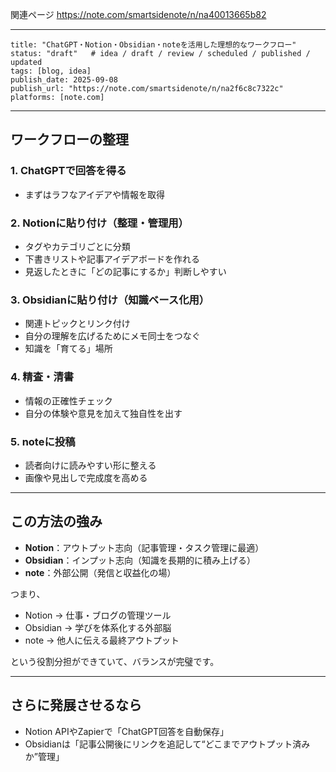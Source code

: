 関連ページ https://note.com/smartsidenote/n/na40013665b82

---
    
    title: "ChatGPT・Notion・Obsidian・noteを活用した理想的なワークフロー"
    status: "draft"   # idea / draft / review / scheduled / published / updated
    tags: [blog, idea]
    publish_date: 2025-09-08
    publish_url: "https://note.com/smartsidenote/n/na2f6c8c7322c"
    platforms: [note.com]

---


## ワークフローの整理

### 1. ChatGPTで回答を得る
- まずはラフなアイデアや情報を取得

### 2. Notionに貼り付け（整理・管理用）
- タグやカテゴリごとに分類
- 下書きリストや記事アイデアボードを作れる
- 見返したときに「どの記事にするか」判断しやすい

### 3. Obsidianに貼り付け（知識ベース化用）
- 関連トピックとリンク付け
- 自分の理解を広げるためにメモ同士をつなぐ
- 知識を「育てる」場所

### 4. 精査・清書
- 情報の正確性チェック
- 自分の体験や意見を加えて独自性を出す

### 5. noteに投稿
- 読者向けに読みやすい形に整える
- 画像や見出しで完成度を高める

---

## この方法の強み

- **Notion**：アウトプット志向（記事管理・タスク管理に最適）
- **Obsidian**：インプット志向（知識を長期的に積み上げる）
- **note**：外部公開（発信と収益化の場）

つまり、
- Notion → 仕事・ブログの管理ツール  
- Obsidian → 学びを体系化する外部脳  
- note → 他人に伝える最終アウトプット  

という役割分担ができていて、バランスが完璧です。

---

## さらに発展させるなら

- Notion APIやZapierで「ChatGPT回答を自動保存」
- Obsidianは「記事公開後にリンクを追記して“どこまでアウトプット済みか”管理」

